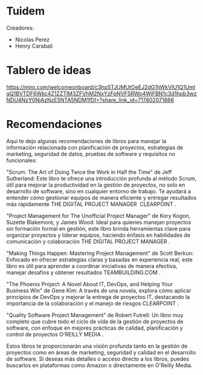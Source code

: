 # Tuidem

Creadores:

- Nicolas Perez
- Henry Carabali
  

# Tablero de ideas

https://miro.com/welcomeonboard/c3hpSTJUMUtOeEJ2dG1hWkVIU1Q1UmlqQ1BVTDF6Wkc4Z1ZZTlM3ZFVhM2NxYzFpNVFSRWo4WjFBN1c3d1hpb3wzNDU4NzY0NjAzNzE5NTA5NDM1fDI=?share_link_id=717802071866

# Recomendaciones

Aquí te dejo algunas recomendaciones de libros para manejar la información relacionada con planificación de proyectos, estrategias de marketing, seguridad de datos, pruebas de software y requisitos no funcionales:

"Scrum: The Art of Doing Twice the Work in Half the Time" de Jeff Sutherland: Este libro te ofrece una introducción profunda al método Scrum, útil para mejorar la productividad en la gestión de proyectos, no solo en desarrollo de software, sino en cualquier entorno de trabajo. Te ayudará a entender cómo gestionar equipos de manera eficiente y entregar resultados más rápidamente​
THE DIGITAL PROJECT MANAGER
​
CLEARPOINT
.

"Project Management for The Unofficial Project Manager" de Kory Kogon, Suzette Blakemore, y James Wood: Ideal para quienes manejan proyectos sin formación formal en gestión, este libro brinda herramientas clave para organizar proyectos y liderar equipos, haciendo énfasis en habilidades de comunicación y colaboración​
THE DIGITAL PROJECT MANAGER
.

"Making Things Happen: Mastering Project Management" de Scott Berkun: Enfocado en ofrecer estrategias claras y basadas en experiencia real, este libro es útil para aprender a coordinar iniciativas de manera efectiva, manejar desafíos y obtener resultados​
TEAMBUILDING.COM
.

"The Phoenix Project: A Novel About IT, DevOps, and Helping Your Business Win" de Gene Kim: A través de una novela, explora cómo aplicar principios de DevOps y mejorar la entrega de proyectos IT, destacando la importancia de la colaboración y el manejo de riesgos​
CLEARPOINT
.

"Quality Software Project Management" de Robert Futrell: Un libro muy completo que cubre todo el ciclo de vida de la gestión de proyectos de software, con enfoque en mejores prácticas de calidad, planificación y control de proyectos​
O'REILLY MEDIA
.

Estos libros te proporcionarán una visión profunda tanto en la gestión de proyectos como en áreas de marketing, seguridad y calidad en el desarrollo de software. Si deseas más detalles o acceso directo a los libros, puedes buscarlos en plataformas como Amazon o directamente en O'Reilly Media.
